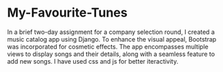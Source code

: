 # My-Favourite-Tunes
In a brief two-day assignment for a company selection round, I created a music catalog app using Django. To enhance the visual appeal, Bootstrap was incorporated for cosmetic effects. The app encompasses multiple views to display songs and their details, along with a seamless feature to add new songs. I have used css and js for better iteractivity.
